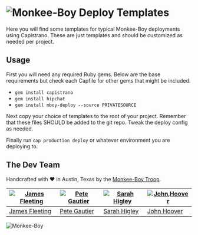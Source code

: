 ![Monkee-Boy](https://dujrsrsgsd3nh.cloudfront.net/img/emoticons/113009/mboy-1403710932.jpg) Deploy Templates
==============

Here you will find some templates for typical Monkee-Boy deployments using Capistrano. These are just templates and should be customized as needed per project.

## Usage

First you will need any required Ruby gems. Below are the base requirements but check each Capfile for other gems that might be included.

* `gem install capistrano`
* `gem install hipchat`
* `gem install mboy-deploy --source PRIVATESOURCE`

Next copy your choice of templates to the root of your project. Remember that these files SHOULD be added to the git repo. Tweak the deploy config as needed.

Finally run `cap production deploy` or whatever environment you are deploying to.


## The Dev Team

Handcrafted with ♥ in Austin, Texas by the [Monkee-Boy Troop](http://www.monkee-boy.com/about/the-troop.php).

| [![James Fleeting](https://avatars0.githubusercontent.com/u/23062?s=144)](https://github.com/fleeting) | [![Pete Gautier](https://avatars3.githubusercontent.com/u/5394199?s=144)](https://github.com/pgautier404) | [![Sarah Higley](https://avatars3.githubusercontent.com/u/3819570?s=144)](https://github.com/smhigley) | [![John,Hoover](https://avatars2.githubusercontent.com/u/48278?s=144)](https://github.com/defvayne23) |
|---|---|---|---|
| [James Fleeting](http://github.com/fleeting) | [Pete Gautier](https://github.com/pgautier404) | [Sarah Higley](https://github.com/smhigley) | [John Hoover](https://github.com/defvayne23) |

![Monkee-Boy](http://www.monkee-boy.com/img/logo-withtag-vertical-dark.jpg)
